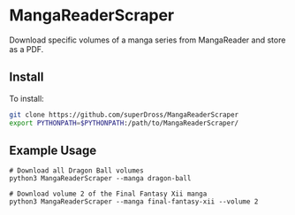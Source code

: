 # MangaReaderScraper
Download specific volumes of a manga series from MangaReader and store as a PDF.

## Install 
To install:
```bash
git clone https://github.com/superDross/MangaReaderScraper
export PYTHONPATH=$PYTHONPATH:/path/to/MangaReaderScraper/
```

## Example Usage
```
# Download all Dragon Ball volumes
python3 MangaReaderScraper --manga dragon-ball

# Download volume 2 of the Final Fantasy Xii manga
python3 MangaReaderScraper --manga final-fantasy-xii --volume 2
```
